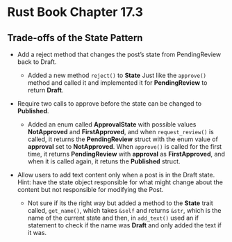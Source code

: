 # Rust Book Chapter 17.3

## Trade-offs of the State Pattern

- Add a reject method that changes the post’s state from PendingReview back to Draft.
    - Added a new method `reject()` to **State** Just like the `approve()` method and called it and implemented it for **PendingReview** to return **Draft**.

- Require two calls to approve before the state can be changed to **Published**.
    - Added an enum called **ApprovalState** with possible values **NotApproved** and **FirstApproved**, and when `request_review()` is called, it returns the **PendingReview** struct with the enum value of **approval** set to **NotApproved**. When `approve()` is called for the first time, it returns **PendingReview** with **approval** as **FirstApproved**, and when it is called again, it retuns the **Published** struct.

- Allow users to add text content only when a post is in the Draft state. Hint: have the state object responsible for what might change about the content but not responsible for modifying the Post.
    - Not sure if its the right way but added a method to the **State** trait called, `get_name()`, which takes `&self` and returns `&str`, which is the name of the current state and then, in `add_text()` used an if statement to check if the name was **Draft** and only added the text if it was.

